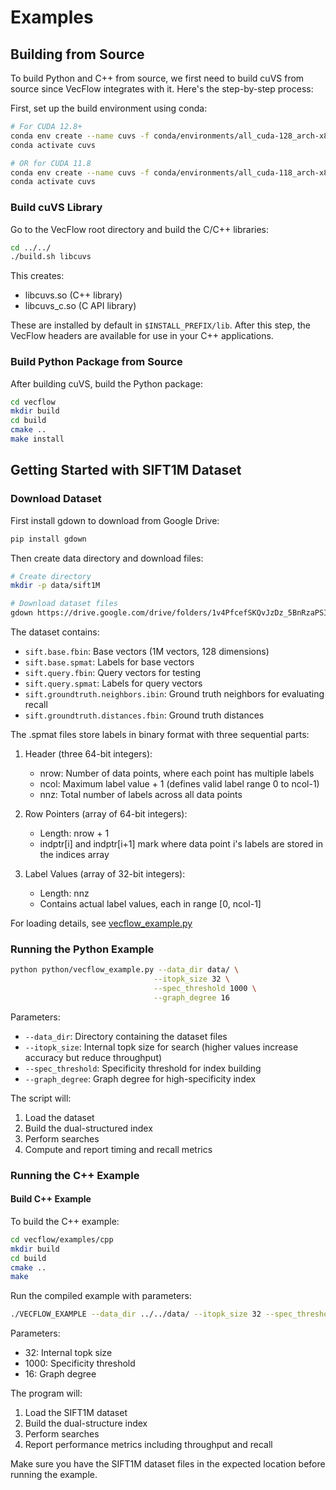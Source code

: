 # Examples

## Building from Source
To build Python and C++ from source, we first need to build cuVS from source since VecFlow integrates with it. Here's the step-by-step process:

First, set up the build environment using conda:

```bash
# For CUDA 12.8+
conda env create --name cuvs -f conda/environments/all_cuda-128_arch-x86_64.yaml
conda activate cuvs

# OR for CUDA 11.8
conda env create --name cuvs -f conda/environments/all_cuda-118_arch-x86_64.yaml
conda activate cuvs
```

### Build cuVS Library
Go to the VecFlow root directory and build the C/C++ libraries:

```bash
cd ../../
./build.sh libcuvs
```

This creates:
* libcuvs.so (C++ library)
* libcuvs_c.so (C API library)

These are installed by default in `$INSTALL_PREFIX/lib`. After this step, the VecFlow headers are available for use in your C++ applications.

### Build Python Package from Source
After building cuVS, build the Python package:

```bash
cd vecflow
mkdir build
cd build
cmake ..
make install
```

## Getting Started with SIFT1M Dataset

### Download Dataset

First install gdown to download from Google Drive:

```bash
pip install gdown
```

Then create data directory and download files:

```bash
# Create directory
mkdir -p data/sift1M

# Download dataset files
gdown https://drive.google.com/drive/folders/1v4PfcefSKQvJzDz_5BnRzaPSIk4CEQ_S?usp=sharing -O data/ --folder
```

The dataset contains:

* `sift.base.fbin`: Base vectors (1M vectors, 128 dimensions)
* `sift.base.spmat`: Labels for base vectors  
* `sift.query.fbin`: Query vectors for testing
* `sift.query.spmat`: Labels for query vectors
* `sift.groundtruth.neighbors.ibin`: Ground truth neighbors for evaluating recall
* `sift.groundtruth.distances.fbin`: Ground truth distances

The .spmat files store labels in binary format with three sequential parts:

1. Header (three 64-bit integers):
   - nrow: Number of data points, where each point has multiple labels
   - ncol: Maximum label value + 1 (defines valid label range 0 to ncol-1)
   - nnz:  Total number of labels across all data points

2. Row Pointers (array of 64-bit integers):
   - Length: nrow + 1 
   - indptr[i] and indptr[i+1] mark where data point i's labels are stored in the indices array

3. Label Values (array of 32-bit integers):
   - Length: nnz
   - Contains actual label values, each in range [0, ncol-1]

For loading details, see [vecflow_example.py](https://github.com/Supercomputing-System-AI-Lab/VecFlow/blob/test/vecflow/examples/python/vecflow_example.py#L17)

### Running the Python Example

```bash
python python/vecflow_example.py --data_dir data/ \
                                --itopk_size 32 \
                                --spec_threshold 1000 \
                                --graph_degree 16
```

Parameters:

- `--data_dir`: Directory containing the dataset files
- `--itopk_size`: Internal topk size for search (higher values increase accuracy but reduce throughput)
- `--spec_threshold`: Specificity threshold for index building
- `--graph_degree`: Graph degree for high-specificity index

The script will:

1. Load the dataset
2. Build the dual-structured index
3. Perform searches 
4. Compute and report timing and recall metrics

### Running the C++ Example

#### Build C++ Example
To build the C++ example:

```bash
cd vecflow/examples/cpp
mkdir build
cd build
cmake ..
make
```

Run the compiled example with parameters:

```bash
./VECFLOW_EXAMPLE --data_dir ../../data/ --itopk_size 32 --spec_threshold 1000 --graph_degree 16
```

Parameters:

- 32: Internal topk size
- 1000: Specificity threshold
- 16: Graph degree

The program will:

1. Load the SIFT1M dataset
2. Build the dual-structure index
3. Perform searches
4. Report performance metrics including throughput and recall

Make sure you have the SIFT1M dataset files in the expected location before running the example.
